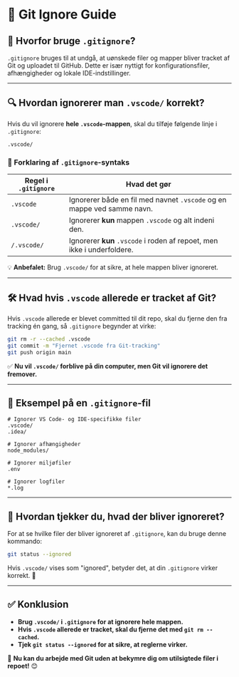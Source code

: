 # 📌 Git Ignore Guide

## 🚀 Hvorfor bruge `.gitignore`?

`.gitignore` bruges til at undgå, at uønskede filer og mapper bliver tracket af Git og uploadet til GitHub. Dette er især nyttigt for konfigurationsfiler, afhængigheder og lokale IDE-indstillinger.

---

## 🔍 Hvordan ignorerer man `.vscode/` korrekt?

Hvis du vil ignorere **hele `.vscode`-mappen**, skal du tilføje følgende linje i `.gitignore`:

```plaintext
.vscode/
```

### 📌 Forklaring af `.gitignore`-syntaks

| Regel i `.gitignore` | Hvad det gør                                                            |
| -------------------- | ----------------------------------------------------------------------- |
| `.vscode`            | Ignorerer både en fil med navnet `.vscode` og en mappe ved samme navn.  |
| `.vscode/`           | Ignorerer **kun** mappen `.vscode` og alt indeni den.                   |
| `/.vscode/`          | Ignorerer **kun** `.vscode` i roden af repoet, men ikke i underfoldere. |

💡 **Anbefalet:** Brug `.vscode/` for at sikre, at hele mappen bliver ignoreret.

---

## 🛠 Hvad hvis `.vscode` allerede er tracket af Git?

Hvis `.vscode` allerede er blevet committed til dit repo, skal du fjerne den fra tracking én gang, så `.gitignore` begynder at virke:

```bash
git rm -r --cached .vscode
git commit -m "Fjernet .vscode fra Git-tracking"
git push origin main
```

✅ **Nu vil `.vscode/` forblive på din computer, men Git vil ignorere det fremover.**

---

## 🎯 Eksempel på en `.gitignore`-fil

```plaintext
# Ignorer VS Code- og IDE-specifikke filer
.vscode/
.idea/

# Ignorer afhængigheder
node_modules/

# Ignorer miljøfiler
.env

# Ignorer logfiler
*.log
```

---

## 🔄 Hvordan tjekker du, hvad der bliver ignoreret?

For at se hvilke filer der bliver ignoreret af `.gitignore`, kan du bruge denne kommando:

```bash
git status --ignored
```

Hvis `.vscode/` vises som "ignored", betyder det, at din `.gitignore` virker korrekt. 🚀

---

## ✅ Konklusion

- **Brug `.vscode/` i `.gitignore` for at ignorere hele mappen.**
- **Hvis `.vscode` allerede er tracket, skal du fjerne det med `git rm --cached`.**
- **Tjek `git status --ignored` for at sikre, at reglerne virker.**

🚀 **Nu kan du arbejde med Git uden at bekymre dig om utilsigtede filer i repoet!** 😊
